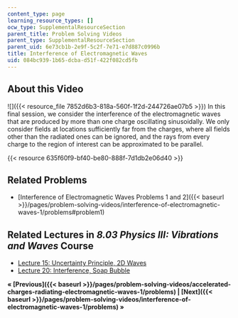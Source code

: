 ```yaml
---
content_type: page
learning_resource_types: []
ocw_type: SupplementalResourceSection
parent_title: Problem Solving Videos
parent_type: SupplementalResourceSection
parent_uid: 6e73cb1b-2e9f-5c2f-7e71-e7d887c0996b
title: Interference of Electromagnetic Waves
uid: 084bc939-1b65-dcba-d51f-422f082cd5fb
---
```


About this Video
----------------

![]({{< resource_file 7852d6b3-818a-560f-1f2d-244726ae07b5 >}}) In this final session, we consider the interference of the electromagnetic waves that are produced by more than one charge oscillating sinusoidally. We only consider fields at locations sufficiently far from the charges, where all fields other than the radiated ones can be ignored, and the rays from every charge to the region of interest can be approximated to be parallel.

{{< resource 635f60f9-bf40-be80-888f-7d1db2e06d40 >}}

Related Problems
----------------

*   [Interference of Electromagnetic Waves Problems 1 and 2]({{< baseurl >}}/pages/problem-solving-videos/interference-of-electromagnetic-waves-1/problems#problem1)

Related Lectures in _8.03 Physics III: Vibrations and Waves_ Course
-------------------------------------------------------------------

*   [Lecture 15: Uncertainty Principle, 2D Waves](/courses/8-03sc-physics-iii-vibrations-and-waves-fall-2016/pages/part-ii-electromagnetic-waves/lecture-15)
*   [Lecture 20: Interference, Soap Bubble](/courses/8-03sc-physics-iii-vibrations-and-waves-fall-2016/pages/part-iii-optics/lecture-20)

**« [Previous]({{< baseurl >}}/pages/problem-solving-videos/accelerated-charges-radiating-electromagnetic-waves-1/problems) | [Next]({{< baseurl >}}/pages/problem-solving-videos/interference-of-electromagnetic-waves-1/problems) »**